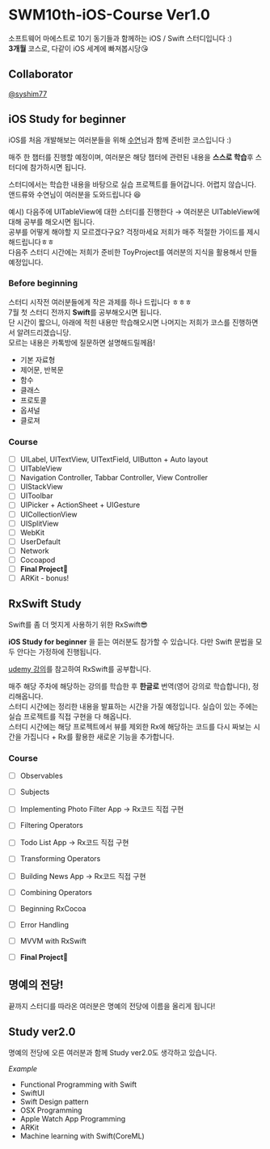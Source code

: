 # SWM10th-iOS-Course Ver1.0
소프트웨어 마에스트로 10기 동기들과 함께하는 iOS / Swift 스터디입니다 :)   
**3개월** 코스로, 다같이 iOS 세계에 빠져봅시당😘

## Collaborator

[@syshim77](https://github.com/syshim77)

## iOS Study for beginner

iOS를 처음 개발해보는 여러분들을 위해 [수연](https://github.com/syshim77)님과 함께 준비한 코스입니다 :) 

매주 한 챕터를 진행할 예정이며, 여러분은 해당 챕터에 관련된 내용을 **스스로 학습**후  스터디에 참가하시면 됩니다. 

스터디에서는 학습한 내용을 바탕으로 실습 프로젝트를 들어갑니다. 어렵지 않습니다. 앤드류와 수연님이 여러분을 도와드립니다 😆

예시) 다음주에 UITableView에 대한 스터디를 진행한다 → 여러분은 UITableView에 대해 공부를 해오시면 됩니다.     
공부를 어떻게 해야할 지 모르겠다구요? 걱정마세요 저희가 매주 적절한 가이드를 제시해드립니다ㅎㅎ       
다음주 스터디 시간에는 저희가 준비한 ToyProject를 여러분의 지식을 활용해서 만들 예정입니다.

### Before beginning
스터디 시작전 여러분들에게 작은 과제를 하나 드립니다 ㅎㅎㅎ    
7월 첫 스터디 전까지 **Swift**를 공부해오시면 됩니다.     
단 시간이 짧으니, 아래에 적힌 내용만 학습해오시면 나머지는 저희가 코스를 진행하면서 알려드리겠습니당.     
모르는 내용은 카톡방에 질문하면 설명해드릴께욥!    

- 기본 자료형
- 제어문, 반복문 
- 함수
- 클래스
- 프로토콜
- 옵셔널
- 클로져

### Course
- [ ]  UILabel, UITextView, UITextField, UIButton + Auto layout
- [ ]  UITableView
- [ ]  Navigation Controller, Tabbar Controller, View Controller
- [ ]  UIStackView
- [ ]  UIToolbar
- [ ]  UIPicker + ActionSheet + UIGesture
- [ ]  UICollectionView
- [ ]  UISplitView
- [ ]  WebKit
- [ ]  UserDefault
- [ ]  Network
- [ ]  Cocoapod
- [ ]  **Final Project🥳**
- [ ]  ARKit - bonus!

## RxSwift Study

Swift를 좀 더 멋지게 사용하기 위한 RxSwift😎

**iOS Study for beginner** 을 듣는 여러분도 참가할 수 있습니다. 다만 Swift 문법을 모두 안다는 가정하에 진행됩니다. 

[udemy 강의](https://www.udemy.com/mastering-rxswift-in-ios/)를 참고하여 RxSwift를 공부합니다.

매주 해당 주차에 해당하는 강의를 학습한 후 **한글로** 번역(영어 강의로 학습합니다), 정리해옵니다.     
스터디 시간에는 정리한 내용을 발표하는 시간을 가질 예정입니다.
실습이 있는 주에는 실습 프로젝트를 직접 구현을 다 해옵니다.     
스터디 시간에는 해당 프로젝트에서 뷰를 제외한 Rx에 해당하는 코드를 다시 짜보는 시간을 가집니다 + Rx를 활용한 새로운 기능을 추가합니다.

### Course
- [ ]  Observables 
- [ ]  Subjects
- [ ]  Implementing Photo Filter App → Rx코드 직접 구현
- [ ]  Filtering Operators
- [ ]  Todo List App → Rx코드 직접 구현
- [ ]  Transforming Operators 
- [ ]  Building News App → Rx코드 직접 구현
- [ ]  Combining Operators
- [ ]  Beginning RxCocoa
- [ ]  Error Handling
- [ ]  MVVM with RxSwift
- [ ]  **Final Project🥳**


## 명예의 전당!

끝까지 스터디를 따라온 여러분은 명예의 전당에 이름을 올리게 됩니다!

## Study ver2.0

명예의 전당에 오른 여러분과 함께 Study ver2.0도 생각하고 있습니다.      
       
*Example*
- Functional Programming with Swift
- SwiftUI
- Swift Design pattern
- OSX Programming
- Apple Watch App Programming
- ARKit
- Machine learning with Swift(CoreML)
